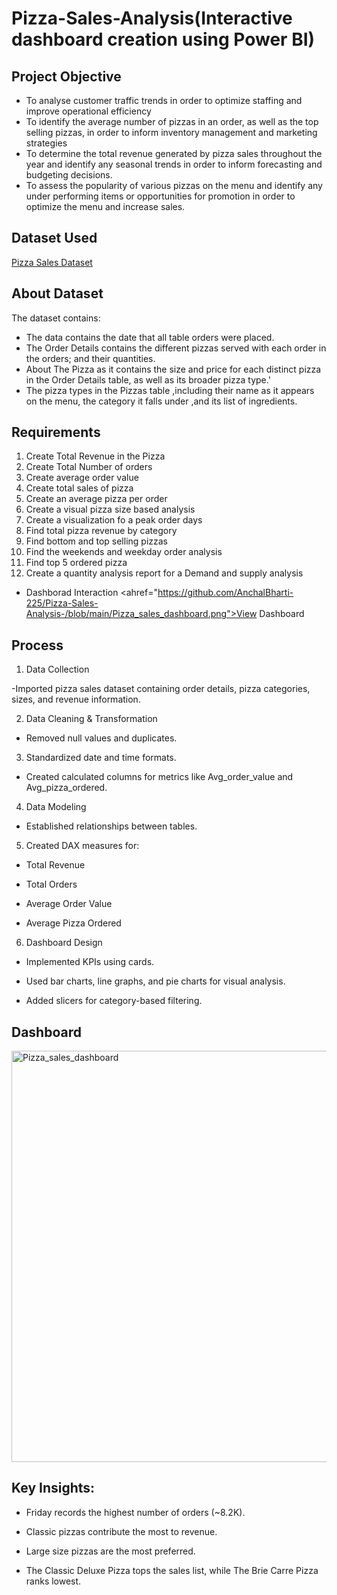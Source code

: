 # Pizza-Sales-Analysis(Interactive dashboard creation using Power BI)
## Project Objective
- To analyse customer traffic trends in order to optimize staffing and improve operational efficiency
- To identify the average number of pizzas in an order, as well as the top selling pizzas, in order to inform inventory management and marketing strategies
- To determine the total revenue generated by pizza sales throughout the year and identify any seasonal trends in order to inform forecasting and budgeting decisions.
- To assess the popularity of various pizzas on the menu and identify any under performing items or opportunities for promotion in order to optimize the menu and increase sales.
## Dataset Used
<a href="https://github.com/AnchalBharti-225/Pizza-Sales-Analysis-/blob/main/pizza_sales.xlsx">Pizza Sales Dataset </a>
## About Dataset
The dataset contains:
- The data contains the date that all table orders were placed.
- The Order Details contains the different pizzas served with each order in the orders; and their quantities.
- About The Pizza as it contains the size and price for each distinct pizza in the Order Details table, as well as its broader pizza type.'
- The pizza types in the Pizzas table ,including their name as it appears on the menu, the category it falls under ,and its list of ingredients.
 ## Requirements
 1) Create  Total Revenue in the Pizza
 2) Create Total Number of orders
 3) Create average order value
 4) Create total sales of pizza
 5) Create an average pizza per order
 6) Create a visual pizza size based analysis
 7) Create a visualization fo a peak order days
 8) Find total pizza revenue by category
 9) Find bottom and top selling pizzas
 10) Find the weekends and weekday order analysis
 11) Find top 5 ordered pizza
 12) Create a quantity analysis report for a Demand and supply analysis

 - Dashborad Interaction <ahref="https://github.com/AnchalBharti-225/Pizza-Sales-Analysis-/blob/main/Pizza_sales_dashboard.png">View Dashboard</a>
 ## Process
1) Data Collection

-Imported pizza sales dataset containing order details, pizza categories, sizes, and revenue information.

2) Data Cleaning & Transformation

- Removed null values and duplicates.

3) Standardized date and time formats.

- Created calculated columns for metrics like Avg_order_value and Avg_pizza_ordered.

4) Data Modeling

- Established relationships between tables.

5) Created DAX measures for:

- Total Revenue

- Total Orders

- Average Order Value

- Average Pizza Ordered

6) Dashboard Design

- Implemented KPIs using cards.

- Used bar charts, line graphs, and pie charts for visual analysis.

- Added slicers for category-based filtering.

## Dashboard
<img width="1189" height="658" alt="Pizza_sales_dashboard" src="https://github.com/user-attachments/assets/c69f79d0-cf07-4d2d-b0de-088e60391ab6" />

## Key Insights:
- Friday records the highest number of orders (~8.2K).

- Classic pizzas contribute the most to revenue.

- Large size pizzas are the most preferred.

- The Classic Deluxe Pizza tops the sales list, while The Brie Carre Pizza ranks lowest.
